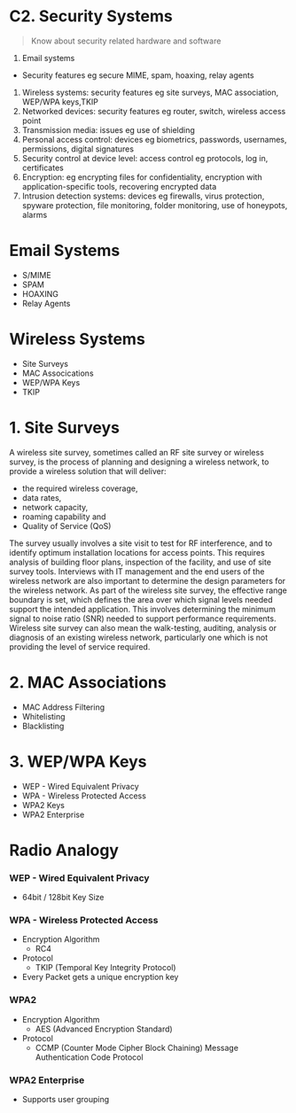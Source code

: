 <!-- footer: *Networked Systems Security* -->
<!-- slidenumbers: true -->
<!-- autoscale: true -->
<!-- build-lists: true -->

# C2. Security Systems

> Know about security related hardware and software
1. Email systems
- Security features eg secure MIME, spam, hoaxing, relay agents
1. Wireless systems: security features eg site surveys, MAC association, WEP/WPA keys,TKIP
1. Networked devices: security features eg router, switch, wireless access point
1. Transmission media: issues eg use of shielding
1. Personal access control: devices eg biometrics, passwords, usernames, permissions, digital signatures
1. Security control at device level: access control eg protocols, log in, certificates
1. Encryption: eg encrypting files for confidentiality, encryption with application-specific tools, recovering encrypted data
1. Intrusion detection systems: devices eg firewalls, virus protection, spyware protection, file monitoring, folder monitoring, use of honeypots, alarms

# Email Systems

- S/MIME
- SPAM
- HOAXING
- Relay Agents

# Wireless Systems

- Site Surveys
- MAC Assocications
- WEP/WPA Keys
- TKIP

# 1. Site Surveys

A wireless site survey, sometimes called an RF site survey or wireless survey, is the process of planning and designing a wireless network, to provide a wireless solution that will deliver:

- the required wireless coverage,
- data rates,
- network capacity,
- roaming capability and
- Quality of Service (QoS)

The survey usually involves a site visit to test for RF interference, and to identify optimum installation locations for access points. This requires analysis of building floor plans, inspection of the facility, and use of site survey tools. Interviews with IT management and the end users of the wireless network are also important to determine the design parameters for the wireless network. As part of the wireless site survey, the effective range boundary is set, which defines the area over which signal levels needed support the intended application. This involves determining the minimum signal to noise ratio (SNR) needed to support performance requirements. Wireless site survey can also mean the walk-testing, auditing, analysis or diagnosis of an existing wireless network, particularly one which is not providing the level of service required.

# 2. MAC Associations

- MAC Address Filtering
- Whitelisting
- Blacklisting

# 3. WEP/WPA Keys

- WEP - Wired Equivalent Privacy
- WPA - Wireless Protected Access
- WPA2 Keys
- WPA2 Enterprise

# Radio Analogy

### WEP - Wired Equivalent Privacy

- 64bit / 128bit Key Size

### WPA - Wireless Protected Access

- Encryption Algorithm
	- RC4
- Protocol
	- TKIP (Temporal Key Integrity Protocol)
- Every Packet gets a unique encryption key

### WPA2
- Encryption Algorithm
	- AES (Advanced Encryption Standard)
- Protocol
	- CCMP (Counter Mode Cipher Block Chaining) Message Authentication Code Protocol

### WPA2 Enterprise
- Supports user grouping
